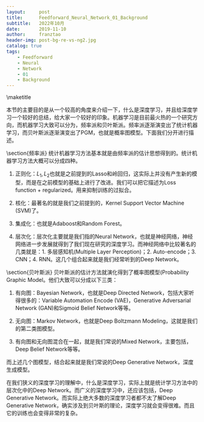 ```yaml
---
layout:     post
title:      Feedforward_Neural_Network_01_Background
subtitle:   2022年10月
date:       2019-11-10
author:     franztao
header-img: post-bg-re-vs-ng2.jpg
catalog: true
tags:
    - Feedforward
    - Neural
    - Network
    - 01
    - Background
---
```


    
\maketitle

本节的主要目的是从一个较高的角度来介绍一下，什么是深度学习，并且给深度学习一个较好的总结，给大家一个较好的印象。机器学习是目前最火热的一个研究方向，而机器学习大致可以分为，频率派和贝叶斯派。频率派逐渐演变出了统计机器学习，而贝叶斯派逐渐演变出了PGM，也就是概率图模型。下面我们分开进行描述。

\section{频率派}
统计机器学习方法基本就是由频率派的估计思想得到的。统计机器学习方法大概可以分成四种。

1. 正则化：$L_1,L_2$也就是之前提到的Lasso和岭回归，这实际上并没有产生新的模型，而是在之前模型的基础上进行了改进。我们可以把它描述为Loss function + regularized。用来抑制训练的过拟合。

2. 核化：最著名的就是我们之前提到的，Kernel Support Vector Machine (SVM)了。

3. 集成化：也就是Adaboost和Random Forest。

4. 层次化：层次化主要就是我们指的Neural Network，也就是神经网络，神经网络进一步发展就得到了我们现在研究的深度学习。而神经网络中比较著名的几类就是：1. 多层感知机(Multiple Layer Perception)；2. Auto-encode；3. CNN；4. RNN。这几个组合起来就是我们经常听到的Deep Network。

\section{贝叶斯派}
贝叶斯派的估计方法就演化得到了概率图模型(Probability Graphic Model。他们大致可以分成以下三类：

1. 有向图：Bayesian Network，也就是Deep Directed Network，包括大家听得很多的：Variable Automation Encode (VAE)，Generative Adversarial Network (GAN)和Sigmoid Belief Network等等。

2. 无向图：Markov Network，也就是Deep Boltzmann Modeling，这就是我们的第二类图模型。

3. 有向图和无向图混合在一起，就是我们常说的Mixed Network，主要包括，Deep Belief Network等等。

而上述几个图模型，结合起来就是我们常说的Deep Generative Network，深度生成模型。

在我们狭义的深度学习的理解中，什么是深度学习，实际上就是统计学习方法中的层次化中的Deep Network。而广义的深度学习中，还应该包括，Deep Generative Network。而实际上绝大多数的深度学习者都不太了解Deep Generative Network，确实涉及到贝叶斯的理论，深度学习就会变得很难。而且它的训练也会变得非常的复杂。


